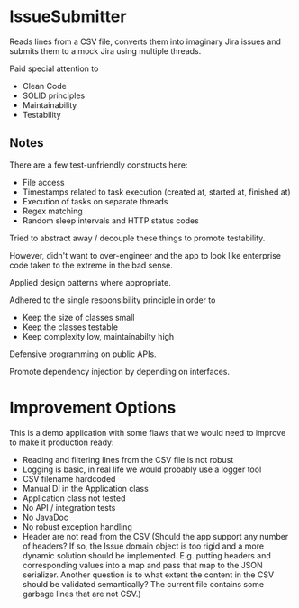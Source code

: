 # IssueSubmitter

Reads lines from a CSV file, converts them into imaginary Jira issues
and submits them to a mock Jira using multiple threads.

Paid special attention to
* Clean Code
* SOLID principles
* Maintainability
* Testability

## Notes

There are a few test-unfriendly constructs here:
* File access
* Timestamps related to task execution (created at, started at, finished at)
* Execution of tasks on separate threads
* Regex matching
* Random sleep intervals and HTTP status codes

Tried to abstract away / decouple these things to promote testability.

However, didn't want to over-engineer and the app to look like enterprise code taken to the extreme in the bad sense.

Applied design patterns where appropriate.

Adhered to the single responsibility principle in order to
* Keep the size of classes small
* Keep the classes testable
* Keep complexity low, maintainabilty high

Defensive programming on public APIs.

Promote dependency injection by depending on interfaces.

# Improvement Options

This is a demo application with some flaws that we would need to improve to make it production ready:
* Reading and filtering lines from the CSV file is not robust
* Logging is basic, in real life we would probably use a logger tool
* CSV filename hardcoded
* Manual DI in the Application class
* Application class not tested
* No API / integration tests
* No JavaDoc
* No robust exception handling
* Header are not read from the CSV (Should the app support any number of headers? If so, the Issue domain object is too
rigid and a more dynamic solution should be implemented. E.g. putting headers and corresponding values into a map and 
pass that map to the JSON serializer. Another question is to what extent the content in the CSV should be validated 
semantically? The current file contains some garbage lines that are not CSV.)